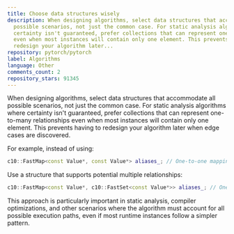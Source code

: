 ```yaml
---
title: Choose data structures wisely
description: When designing algorithms, select data structures that accommodate all
  possible scenarios, not just the common case. For static analysis algorithms where
  certainty isn't guaranteed, prefer collections that can represent one-to-many relationships
  even when most instances will contain only one element. This prevents having to
  redesign your algorithm later...
repository: pytorch/pytorch
label: Algorithms
language: Other
comments_count: 2
repository_stars: 91345
---
```


When designing algorithms, select data structures that accommodate all possible scenarios, not just the common case. For static analysis algorithms where certainty isn't guaranteed, prefer collections that can represent one-to-many relationships even when most instances will contain only one element. This prevents having to redesign your algorithm later when edge cases are discovered.

For example, instead of using:
```cpp
c10::FastMap<const Value*, const Value*> aliases_; // One-to-one mapping
```

Use a structure that supports potential multiple relationships:
```cpp
c10::FastMap<const Value*, c10::FastSet<const Value*>> aliases_; // One-to-many mapping
```

This approach is particularly important in static analysis, compiler optimizations, and other scenarios where the algorithm must account for all possible execution paths, even if most runtime instances follow a simpler pattern.